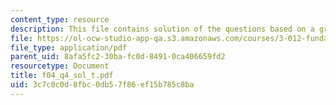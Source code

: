 ```yaml
---
content_type: resource
description: This file contains solution of the questions based on a graph.
file: https://ol-ocw-studio-app-qa.s3.amazonaws.com/courses/3-012-fundamentals-of-materials-science-fall-2005/3c7c0c0d8fbc0db57f86ef15b785c8ba_f04_q4_sol_t.pdf
file_type: application/pdf
parent_uid: 8afa5fc2-30ba-fc0d-8491-0ca406659fd2
resourcetype: Document
title: f04_q4_sol_t.pdf
uid: 3c7c0c0d-8fbc-0db5-7f86-ef15b785c8ba
---
```

